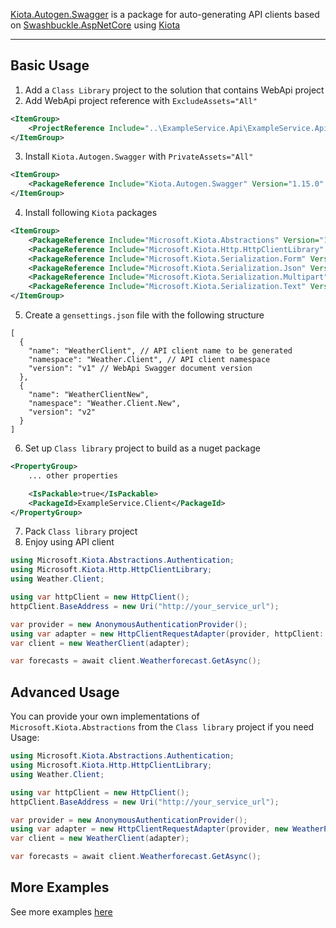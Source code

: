 [Kiota.Autogen.Swagger](https://github.com/ellizio/Kiota.Autogen) is a package for auto-generating API clients based on [Swashbuckle.AspNetCore](https://github.com/domaindrivendev/Swashbuckle.AspNetCore) using [Kiota](https://github.com/microsoft/kiota)

---

## Basic Usage

1. Add a `Class Library` project to the solution that contains WebApi project
2. Add WebApi project reference with `ExcludeAssets="All"`
```xml
<ItemGroup>
    <ProjectReference Include="..\ExampleService.Api\ExampleService.Api.csproj" ExcludeAssets="All" />
</ItemGroup>
```
3. Install `Kiota.Autogen.Swagger` with `PrivateAssets="All"`
```xml
<ItemGroup>
    <PackageReference Include="Kiota.Autogen.Swagger" Version="1.15.0" PrivateAssets="All" />
</ItemGroup>
```
4. Install following `Kiota` packages
```xml
<ItemGroup>
    <PackageReference Include="Microsoft.Kiota.Abstractions" Version="1.9.10" />
    <PackageReference Include="Microsoft.Kiota.Http.HttpClientLibrary" Version="1.9.10" />
    <PackageReference Include="Microsoft.Kiota.Serialization.Form" Version="1.9.10" />
    <PackageReference Include="Microsoft.Kiota.Serialization.Json" Version="1.9.10" />
    <PackageReference Include="Microsoft.Kiota.Serialization.Multipart" Version="1.9.10" />
    <PackageReference Include="Microsoft.Kiota.Serialization.Text" Version="1.9.10" />
</ItemGroup>
```
5. Create a `gensettings.json` file with the following structure
```jsonc
[
  {
    "name": "WeatherClient", // API client name to be generated
    "namespace": "Weather.Client", // API client namespace
    "version": "v1" // WebApi Swagger document version
  },
  {
    "name": "WeatherClientNew",
    "namespace": "Weather.Client.New",
    "version": "v2"
  }
]
```
6. Set up `Class library` project to build as a nuget package
```xml
<PropertyGroup>
    ... other properties

    <IsPackable>true</IsPackable>
    <PackageId>ExampleService.Client</PackageId>
</PropertyGroup>
```
7. Pack `Class library` project
8. Enjoy using API client
```csharp
using Microsoft.Kiota.Abstractions.Authentication;
using Microsoft.Kiota.Http.HttpClientLibrary;
using Weather.Client;

using var httpClient = new HttpClient();
httpClient.BaseAddress = new Uri("http://your_service_url");

var provider = new AnonymousAuthenticationProvider();
using var adapter = new HttpClientRequestAdapter(provider, httpClient: httpClient);
var client = new WeatherClient(adapter);

var forecasts = await client.Weatherforecast.GetAsync();
```

## Advanced Usage

You can provide your own implementations of `Microsoft.Kiota.Abstractions` from the `Class library` project if you need\
Usage:
```csharp
using Microsoft.Kiota.Abstractions.Authentication;
using Microsoft.Kiota.Http.HttpClientLibrary;
using Weather.Client;

using var httpClient = new HttpClient();
httpClient.BaseAddress = new Uri("http://your_service_url");

var provider = new AnonymousAuthenticationProvider();
using var adapter = new HttpClientRequestAdapter(provider, new WeatherParseNodeFactory(), new WeatherSerializationWriterFactory(), httpClient: httpClient);
var client = new WeatherClient(adapter);

var forecasts = await client.Weatherforecast.GetAsync();
```

## More Examples

See more examples [here](https://github.com/ellizio/Kiota.Autogen-Examples)
